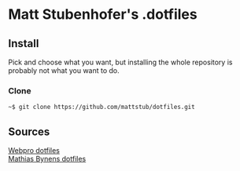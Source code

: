 # Matt Stubenhofer's .dotfiles

## Install
Pick and choose what you want, but installing the whole repository is probably not what you want to do.  
  
### Clone
```bash
~$ git clone https://github.com/mattstub/dotfiles.git
```

## Sources
[Webpro dotfiles](https://github.com/webpro/dotfiles)  
[Mathias Bynens dotfiles](https://github.com/mathiasbynens/dotfiles)  
